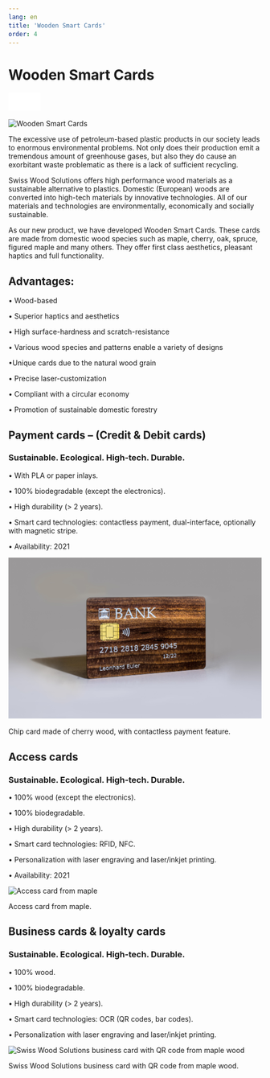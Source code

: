 ```yaml
---
lang: en
title: 'Wooden Smart Cards'
order: 4
---
```


<div class="full-width-kenburns">
<div class="wrap-bg-image">

# Wooden Smart Cards

![](/assets/images/arrow-d-white.svg)

</div>
<img srcset="/assets/images/nologoetiennefinal.png"
     src="/assets/images/nologoetiennefinal.png" alt="Wooden Smart Cards">
</div>

<div class="full-width-grey">
<div class="wrap -cols2">

The excessive use of petroleum-based plastic products in our society leads to enormous environmental problems. Not only does their production emit a tremendous amount of greenhouse gases, but also they do cause an exorbitant waste problematic as there is a lack of sufficient recycling.

Swiss Wood Solutions offers high performance wood materials as a sustainable alternative to plastics. Domestic (European) woods are converted into high-tech materials by innovative technologies. All of our materials and technologies are environmentally, economically and socially sustainable.

As our new product, we have developed Wooden Smart Cards. These cards are made from domestic wood species such as maple, cherry, oak, spruce, figured maple and many others. They offer first class aesthetics, pleasant haptics and full functionality.

## Advantages:

• Wood-based

• Superior haptics and aesthetics

• High surface-hardness and scratch-resistance

• Various wood species and patterns enable a variety of designs

•Unique cards due to the natural wood grain

• Precise laser-customization

• Compliant with a circular economy

• Promotion of sustainable domestic forestry


</div>
</div>

<div class="full-width">
<div class="wrap">

## Payment cards – (Credit & Debit cards)

### Sustainable. Ecological. High-tech. Durable. 

• With PLA or paper inlays.

• 100% biodegradable (except the electronics). 

• High durability (> 2 years).

• Smart card technologies: contactless payment, dual-interface, optionally with magnetic stripe.

• Availability: 2021

<img srcset="/assets/images/Bank card.jpg"
     src="/assets/images/Bank card.jpg" alt="Chip card made of cherry wood, with contactless payment feature">
<figcaption>Chip card made of cherry wood, with contactless payment feature.</figcaption>

</div>
</div>

<div class="full-width-grey">
<div class="wrap">

## Access cards

### Sustainable. Ecological. High-tech. Durable. 

• 100% wood (except the electronics).

• 100% biodegradable. 

• High durability (> 2 years).

• Smart card technologies:  RFID, NFC.

• Personalization with laser engraving and laser/inkjet printing.

• Availability: 2021

<img srcset="/assets/images/RFID card.jpg"
     src="/assets/images/RFID card.jpg" alt="Access card from maple">
<figcaption>Access card from maple.</figcaption>

</div>
</div>

<div class="full-width">
<div class="wrap">

## Business cards & loyalty cards

### Sustainable. Ecological. High-tech. Durable. 

• 100% wood.

• 100% biodegradable. 

• High durability (> 2 years).

• Smart card technologies:  OCR (QR codes, bar codes).

• Personalization with laser engraving and laser/inkjet printing.


<img srcset="/assets/images/OCR card.jpg"
     src="/assets/images/OCR card.jpg" alt="Swiss Wood Solutions business card with QR code from maple wood">
<figcaption>Swiss Wood Solutions business card with QR code from maple wood.</figcaption>

</div>
</div>
